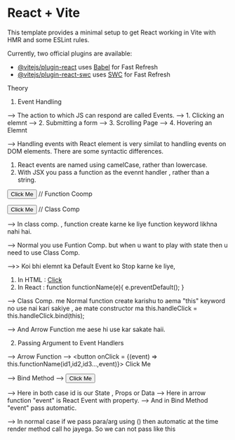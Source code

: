 # React + Vite

This template provides a minimal setup to get React working in Vite with HMR and some ESLint rules.

Currently, two official plugins are available:

- [@vitejs/plugin-react](https://github.com/vitejs/vite-plugin-react/blob/main/packages/plugin-react/README.md) uses [Babel](https://babeljs.io/) for Fast Refresh
- [@vitejs/plugin-react-swc](https://github.com/vitejs/vite-plugin-react-swc) uses [SWC](https://swc.rs/) for Fast Refresh


Theory

1. Event Handling

--> The action to which JS can respond are called Events.
--> 1. Clicking an elemnt
--> 2. Submitting a form
--> 3. Scrolling Page
--> 4. Hovering an Elemnt

--> Handling events with React element is very similat to handling events on DOM elements. There are some syntactic differences.

1. React events are named using camelCase, rather than lowercase.
2. With JSX you pass a function as the evennt handler , rather than a string.

<button onClick = {functionName}> Click Me </button> // Function Coomp

<button onClick = {this.functionName}> Click Me </button> // Class Comp

--> In class comp. , function create karne ke liye function keyword likhna nahi hai.

--> Normal you use Funtion Comp. but when u want to play with state then u need to use Class Comp.

-->> Koi bhi elemnt ka Default Event ko Stop karne ke liye,

1. In HTML : <a href="#" onclick="function();return false">Click </a>
2. In React :   function functionName(e){
                    e.preventDefault();
                }

--> Class Comp. me Normal function create karishu to aema "this" keyword no use nai kari sakiye , ae mate constructor ma this.handleClick = this.handleClick.bind(this);

--> And Arrow Function me aese hi use kar sakate haii.


2. Passing Argument to Event Handlers

--> Arrow Function
--> <button onClick = {(event) => this.functionName(id1,id2,id3...,event)}> Click Me </button>

--> Bind Method
--> <button onClick = {this.functionName.bind(this,id)}> Click Me </button>

--> Here in both case id is our State , Props or Data
--> Here in arrow function "event" is React Event with property.
--> And in Bind Method "event" pass automatic. 

--> In normal case if we pass para/arg using () then automatic at the time render method call ho jayega. So we can not pass like this